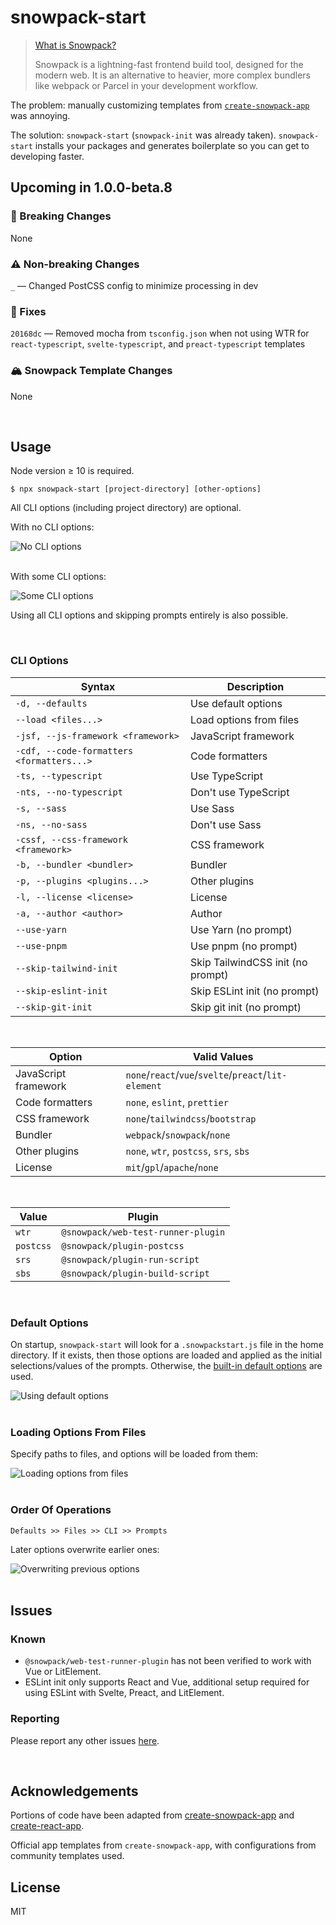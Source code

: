 # snowpack-start

> [What is Snowpack?](https://www.snowpack.dev/)
>
> Snowpack is a lightning-fast frontend build tool, designed for the modern web. It is an alternative to heavier, more complex bundlers like webpack or Parcel in your development workflow.

The problem: manually customizing templates from [`create-snowpack-app`](https://github.com/snowpackjs/snowpack/tree/main/create-snowpack-app/cli) was annoying.

The solution: `snowpack-start` (`snowpack-init` was already taken). `snowpack-start` installs your packages and generates boilerplate so you can get to developing faster.

## Upcoming in 1.0.0-beta.8

### 🚨 Breaking Changes
None

### ⚠️ Non-breaking Changes
`_` — Changed PostCSS config to minimize processing in dev

### 🔧 Fixes
`20168dc` — Removed mocha from `tsconfig.json` when not using WTR for `react-typescript`, `svelte-typescript`, and `preact-typescript` templates

### 🏔️ Snowpack Template Changes
None

<br>

## Usage
Node version ≥ 10 is required.

```
$ npx snowpack-start [project-directory] [other-options]
```

All CLI options (including project directory) are optional.

With no CLI options:

<div>
    <img src="https://github.com/awu43/snowpack-start/raw/master/media/no-cli-args.gif" alt="No CLI options">
</div>

<br>

With some CLI options:

<div>
    <img src="https://github.com/awu43/snowpack-start/raw/master/media/some-cli-args.gif" alt="Some CLI options">
</div>


Using all CLI options and skipping prompts entirely is also possible.

<br>

### CLI Options
| Syntax                                    | Description                  |
|-------------------------------------------|------------------------------|
| `-d, --defaults`                          | Use default options          |
| `--load <files...>`                       | Load options from files      |
| `-jsf, --js-framework <framework>`        | JavaScript framework         |
| `-cdf, --code-formatters <formatters...>` | Code formatters              |
| `-ts, --typescript`                       | Use TypeScript               |
| `-nts, --no-typescript`                   | Don't use TypeScript         |
| `-s, --sass`                              | Use Sass                     |
| `-ns, --no-sass`                          | Don't use Sass               |
| `-cssf, --css-framework <framework>`      | CSS framework                |
| `-b, --bundler <bundler>`                 | Bundler                      |
| `-p, --plugins <plugins...>`              | Other plugins                |
| `-l, --license <license>`                 | License                      |
| `-a, --author <author>`                   | Author                       |
| `--use-yarn`                              | Use Yarn (no prompt)         |
| `--use-pnpm`                              | Use pnpm (no prompt)         |
| `--skip-tailwind-init`                    | Skip TailwindCSS init (no prompt) |
| `--skip-eslint-init`                      | Skip ESLint init (no prompt) |
| `--skip-git-init`                         | Skip git init (no prompt)    |

<br/>

| Option               | Valid Values                                         |
|----------------------|------------------------------------------------------|
| JavaScript framework | `none`/`react`/`vue`/`svelte`/`preact`/`lit-element` |
| Code formatters      | `none`, `eslint`, `prettier`                         |
| CSS framework        | `none`/`tailwindcss`/`bootstrap`                     |
| Bundler              | `webpack`/`snowpack`/`none`                          |
| Other plugins        | `none`, `wtr`, `postcss`, `srs`, `sbs`               |
| License              | `mit`/`gpl`/`apache`/`none`                          |

<br>

| Value     | Plugin                             |
|-----------|------------------------------------|
| `wtr`     | `@snowpack/web-test-runner-plugin` |
| `postcss` | `@snowpack/plugin-postcss`         |
| `srs`     | `@snowpack/plugin-run-script`      |
| `sbs`     | `@snowpack/plugin-build-script`    |

<br>

### Default Options
On startup, `snowpack-start` will look for a `.snowpackstart.js` file in the home directory. If it exists, then those options are loaded and applied as the initial selections/values of the prompts. Otherwise, the [built-in default options](https://github.com/awu43/snowpack-start/blob/master/src/defaults.ts) are used.

<div>
    <img src="https://github.com/awu43/snowpack-start/raw/master/media/default-app.png" alt="Using default options">
</div>

<br>

### Loading Options From Files
Specify paths to files, and options will be loaded from them:

<div>
    <img src="https://github.com/awu43/snowpack-start/raw/master/media/loading-files.png" alt="Loading options from files">
</div>

<br>

### Order Of Operations
```
Defaults >> Files >> CLI >> Prompts
```

Later options overwrite earlier ones:

<div>
    <img src="https://github.com/awu43/snowpack-start/raw/master/media/overwriting-options.png" alt="Overwriting previous options">
</div>

<br>

## Issues
### Known
* `@snowpack/web-test-runner-plugin` has not been verified to work with Vue or LitElement.
* ESLint init only supports React and Vue, additional setup required for using ESLint with Svelte, Preact, and LitElement.

### Reporting
Please report any other issues [here](https://github.com/awu43/snowpack-start/issues).

<br>

## Acknowledgements
Portions of code have been adapted from [create-snowpack-app](https://github.com/snowpackjs/snowpack/tree/main/create-snowpack-app/cli) and [create-react-app](https://github.com/facebook/create-react-app/tree/master/packages/create-react-app).

Official app templates from `create-snowpack-app`, with configurations from community templates used.

## License
MIT
